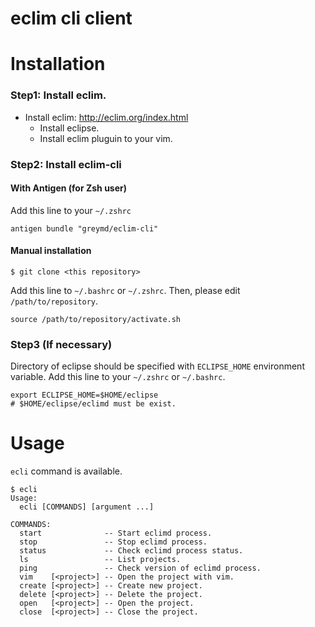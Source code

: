 eclim cli client
===========================

Installation
===========================

### Step1: Install eclim.
* Install eclim: http://eclim.org/index.html
  - Install eclipse.
  - Install eclim pluguin to your vim.

### Step2: Install eclim-cli

#### With Antigen (for Zsh user)

Add this line to your `~/.zshrc`

```
antigen bundle "greymd/eclim-cli"
```

#### Manual installation

```
$ git clone <this repository>
```

Add this line to `~/.bashrc` or `~/.zshrc`.
Then, please edit `/path/to/repository`.

```
source /path/to/repository/activate.sh
```

### Step3 (If necessary)

Directory of eclipse should be specified with `ECLIPSE_HOME` environment variable.
Add this line to your `~/.zshrc` or `~/.bashrc`.

```
export ECLIPSE_HOME=$HOME/eclipse
# $HOME/eclipse/eclimd must be exist.
```

Usage
===========================

`ecli` command is available.

```
$ ecli
Usage:
  ecli [COMMANDS] [argument ...]

COMMANDS:
  start              -- Start eclimd process.
  stop               -- Stop eclimd process.
  status             -- Check eclimd process status.
  ls                 -- List projects.
  ping               -- Check version of eclimd process.
  vim    [<project>] -- Open the project with vim.
  create [<project>] -- Create new project.
  delete [<project>] -- Delete the project.
  open   [<project>] -- Open the project.
  close  [<project>] -- Close the project.
```
